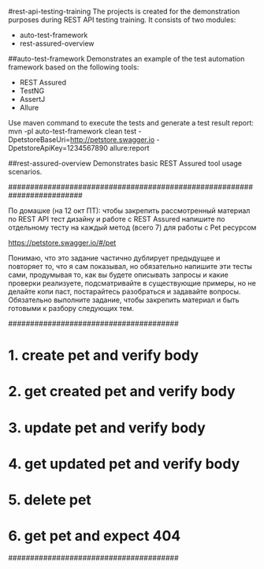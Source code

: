 #rest-api-testing-training
The projects is created for the demonstration purposes during REST API testing training.
It consists of two modules:
- auto-test-framework
- rest-assured-overview

##auto-test-framework
Demonstrates an example of the test automation framework based on the following tools:
- REST Assured
- TestNG
- AssertJ
- Allure

Use maven command to execute the tests and generate a test result report:
mvn -pl auto-test-framework
clean test
-DpetstoreBaseUri=http://petstore.swagger.io 
-DpetstoreApiKey=1234567890 
allure:report

##rest-assured-overview
Demonstrates basic REST Assured tool usage scenarios.

#########################################################################

По домашке (на 12 окт ПТ):
чтобы закрепить рассмотренный материал по REST API тест дизайну и работе с REST Assured напишите по отдельному тесту на каждый метод (всего 7) для работы с Pet ресурсом

https://petstore.swagger.io/#/pet

Понимаю, что это задание частично дублирует предыдущее и повторяет то, что я сам показывал, но обязательно напишите эти тесты сами, продумывая то, как вы будете описывать запросы и какие проверки реализуете, подсматривайте в существующие примеры, но не делайте копи паст, постарайтесь разобраться и задавайте вопросы. Обязательно выполните задание, чтобы закрепить материал и быть готовыми к разбору следующих тем.

#######################################
#  1. create pet and verify body      #
#  2. get created pet and verify body # 
#  3. update pet and verify body      #
#  4. get updated pet and verify body #
#  5. delete pet                      #
#  6. get pet and expect 404          #
#######################################
